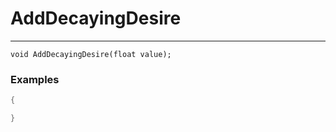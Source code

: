 # AddDecayingDesire
---
```
void AddDecayingDesire(float value);
```

### Examples
```cpp - C++
{

}
```
